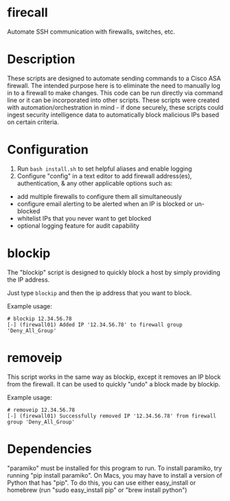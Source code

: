 # firecall
Automate SSH communication with firewalls, switches, etc.


# Description

These scripts are designed to automate sending commands to a Cisco ASA firewall.  The intended purpose here is to eliminate the need to manually log in to a firewall to make changes.  This code can be run directly via command line or it can be incorporated into other scripts.  These scripts were created with automation/orchestration in mind - if done securely, these scripts could ingest security intelligence data to automatically block malicious IPs based on certain criteria.


# Configuration

1) Run `bash install.sh` to set helpful aliases and enable logging
2) Configure "config" in a text editor to add firewall address(es), authentication, & any other applicable options such as:

- add multiple firewalls to configure them all simultaneously
- configure email alerting to be alerted when an IP is blocked or un-blocked
- whitelist IPs that you never want to get blocked
- optional logging feature for audit capability

# blockip

The "blockip" script is designed to quickly block a host by simply providing the IP address. 

Just type `blockip` and then the ip address that you want to block.

Example usage:
```
# blockip 12.34.56.78
[-] (firewall01) Added IP '12.34.56.78' to firewall group 'Deny_All_Group'
```
# removeip

This script works in the same way as blockip, except it removes an IP block from the firewall.  It can be used to quickly "undo" a block made by blockip.

Example usage:
```
# removeip 12.34.56.78
[-] (firewall01) Successfully removed IP '12.34.56.78' from firewall group 'Deny_All_Group'
```


# Dependencies

"paramiko" must be installed for this program to run.  To install paramiko, try running "pip install paramiko".  On Macs, you may have to install a version of Python that has "pip".  To do this, you can use either easy_install or homebrew (run "sudo easy_install pip" or "brew install python")

